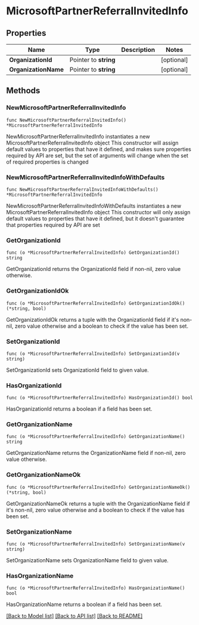 # MicrosoftPartnerReferralInvitedInfo

## Properties

Name | Type | Description | Notes
------------ | ------------- | ------------- | -------------
**OrganizationId** | Pointer to **string** |  | [optional] 
**OrganizationName** | Pointer to **string** |  | [optional] 

## Methods

### NewMicrosoftPartnerReferralInvitedInfo

`func NewMicrosoftPartnerReferralInvitedInfo() *MicrosoftPartnerReferralInvitedInfo`

NewMicrosoftPartnerReferralInvitedInfo instantiates a new MicrosoftPartnerReferralInvitedInfo object
This constructor will assign default values to properties that have it defined,
and makes sure properties required by API are set, but the set of arguments
will change when the set of required properties is changed

### NewMicrosoftPartnerReferralInvitedInfoWithDefaults

`func NewMicrosoftPartnerReferralInvitedInfoWithDefaults() *MicrosoftPartnerReferralInvitedInfo`

NewMicrosoftPartnerReferralInvitedInfoWithDefaults instantiates a new MicrosoftPartnerReferralInvitedInfo object
This constructor will only assign default values to properties that have it defined,
but it doesn't guarantee that properties required by API are set

### GetOrganizationId

`func (o *MicrosoftPartnerReferralInvitedInfo) GetOrganizationId() string`

GetOrganizationId returns the OrganizationId field if non-nil, zero value otherwise.

### GetOrganizationIdOk

`func (o *MicrosoftPartnerReferralInvitedInfo) GetOrganizationIdOk() (*string, bool)`

GetOrganizationIdOk returns a tuple with the OrganizationId field if it's non-nil, zero value otherwise
and a boolean to check if the value has been set.

### SetOrganizationId

`func (o *MicrosoftPartnerReferralInvitedInfo) SetOrganizationId(v string)`

SetOrganizationId sets OrganizationId field to given value.

### HasOrganizationId

`func (o *MicrosoftPartnerReferralInvitedInfo) HasOrganizationId() bool`

HasOrganizationId returns a boolean if a field has been set.

### GetOrganizationName

`func (o *MicrosoftPartnerReferralInvitedInfo) GetOrganizationName() string`

GetOrganizationName returns the OrganizationName field if non-nil, zero value otherwise.

### GetOrganizationNameOk

`func (o *MicrosoftPartnerReferralInvitedInfo) GetOrganizationNameOk() (*string, bool)`

GetOrganizationNameOk returns a tuple with the OrganizationName field if it's non-nil, zero value otherwise
and a boolean to check if the value has been set.

### SetOrganizationName

`func (o *MicrosoftPartnerReferralInvitedInfo) SetOrganizationName(v string)`

SetOrganizationName sets OrganizationName field to given value.

### HasOrganizationName

`func (o *MicrosoftPartnerReferralInvitedInfo) HasOrganizationName() bool`

HasOrganizationName returns a boolean if a field has been set.


[[Back to Model list]](../README.md#documentation-for-models) [[Back to API list]](../README.md#documentation-for-api-endpoints) [[Back to README]](../README.md)


